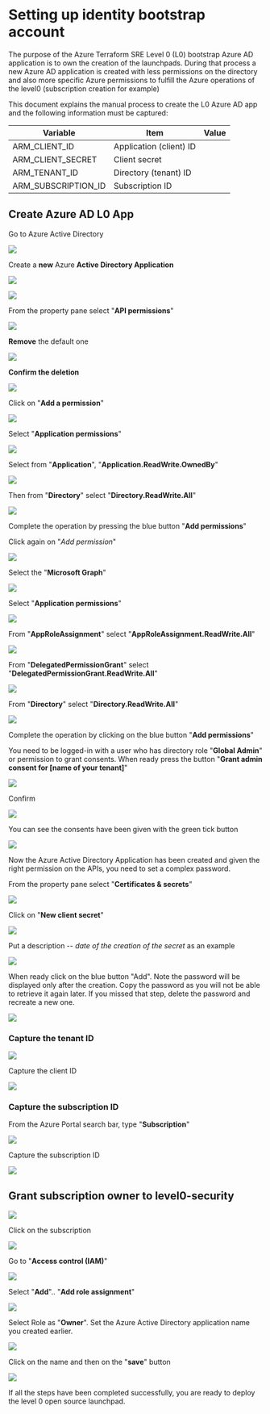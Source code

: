 # Setting up identity bootstrap account

The purpose of the Azure Terraform SRE Level 0 (L0) bootstrap Azure AD application is to own the creation of the launchpads. During that process a new Azure AD application is created with less permissions on the directory and also more specific Azure permissions to fulfill the Azure operations of the
level0 (subscription creation for example)

This document explains the manual process to create the L0 Azure AD app and the following information must be captured:

| Variable             | Item                     | Value |
| -------------------- | ------------------------ | ----  |
|ARM\_CLIENT\_ID       | Application (client) ID  |       |
|ARM\_CLIENT\_SECRET   | Client secret            |       |
|ARM\_TENANT\_ID       | Directory (tenant) ID    |       |
|ARM\_SUBSCRIPTION\_ID | Subscription ID          |       |

## Create Azure AD L0 App

Go to Azure Active Directory

![](./images/Bootstrap/image1.png)

Create a **new** Azure **Active Directory Application**

![](./images/Bootstrap/image2.png)

![](./images/Bootstrap/image3.png)

From the property pane select "**API permissions**"

![](./images/Bootstrap/image4.png)

**Remove** the default one

![](./images/Bootstrap/image5.png)

**Confirm the deletion**

![](./images/Bootstrap/image6.png)

Click on "**Add a permission**"

![](./images/Bootstrap/image7.png)

Select "**Application permissions**"

![](./images/Bootstrap/image8.png)

Select from "**Application**", "**Application.ReadWrite.OwnedBy**"

![](./images/Bootstrap/image9.png)

Then from "**Directory**" select "**Directory.ReadWrite.All**"

![](./images/Bootstrap/image10.png)

Complete the operation by pressing the blue button "**Add permissions**"

Click again on "*Add permission*"

![](./images/Bootstrap/image11.png)

Select the "**Microsoft Graph**"

![](./images/Bootstrap/image12.png)

Select "**Application permissions**"

![](./images/Bootstrap/image13.png)

From "**AppRoleAssignment**" select "**AppRoleAssignment.ReadWrite.All**"

![](./images/Bootstrap/image14.png)

From "**DelegatedPermissionGrant**" select "**DelegatedPermissionGrant.ReadWrite.All**"

![](./images/Bootstrap/image15.png)

From "**Directory**" select "**Directory.ReadWrite.All**"

![](./images/Bootstrap/MSGraph_directory.png)

Complete the operation by clicking on the blue button "**Add permissions**"

You need to be logged-in with a user who has directory role "**Global Admin**" or permission to grant consents. When ready press the button "**Grant admin consent for \[name of your tenant\]**"

![](./images/Bootstrap/Grant_Admin_Consent.png)

Confirm

![](./images/Bootstrap/image17.png)

You can see the consents have been given with the green tick button

![](./images/Bootstrap/Granted_Admin_Consent.png)

Now the Azure Active Directory Application has been created and given the right permission on the APIs, you need to set a complex password.

From the property pane select "**Certificates & secrets**"

![](./images/Bootstrap/image19.png)

Click on "**New client secret**"

![](./images/Bootstrap/image20.png)

Put a description -- *date of the creation of the secret* as an example

![](./images/Bootstrap/image21.png)

When ready click on the blue button "Add". Note the password will be displayed only after the creation. Copy the password as you will not be able to retrieve it again later. If you missed that step, delete the password and recreate a new one.

![](./images/Bootstrap/image22.png)

### Capture the tenant ID

![](./images/Bootstrap/image23.png)

Capture the client ID

![](./images/Bootstrap/image24.png)

### Capture the subscription ID

From the Azure Portal search bar, type "**Subscription**"

![](./images/Bootstrap/image25.png)

Capture the subscription ID

![](./images/Bootstrap/image26.png)

## Grant subscription owner to level0-security

![](./images/Bootstrap/image25.png)

Click on the subscription

![](./images/Bootstrap/image26.png)

Go to "**Access control (IAM)**"

![](./images/Bootstrap/image27.png)

Select "**Add**".. "**Add role assignment**"

![](./images/Bootstrap/image28.png)

Select Role as "**Owner**". Set the Azure Active Directory application name you created earlier.

![](./images/Bootstrap/image29.png)

Click on the name and then on the "**save**" button

![](./images/Bootstrap/image30.png)

If all the steps have been completed successfully, you are ready to deploy the level 0 open source launchpad.
